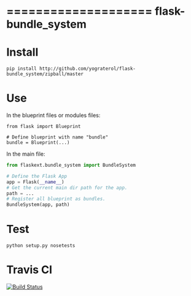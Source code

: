 ====================
flask-bundle_system
====================

Install
=======

```
pip install http://github.com/yograterol/flask-bundle_system/zipball/master
```

Use
===
In the blueprint files or modules files:

```
from flask import Blueprint

# Define blueprint with name "bundle"
bundle = Blueprint(...)
```

In the main file:

```python
from flaskext.bundle_system import BundleSystem

# Define the Flask App
app = Flask(__name__)
# Get the current main dir path for the app.
path = ...
# Register all blueprint as bundles.
BundleSystem(app, path)
```

Test
====

```
python setup.py nosetests
```

Travis CI
=========

[![Build Status](https://travis-ci.org/yograterol/flask-bundle_system.png?branch=master)](https://travis-ci.org/yograterol/flask-bundle_system)

